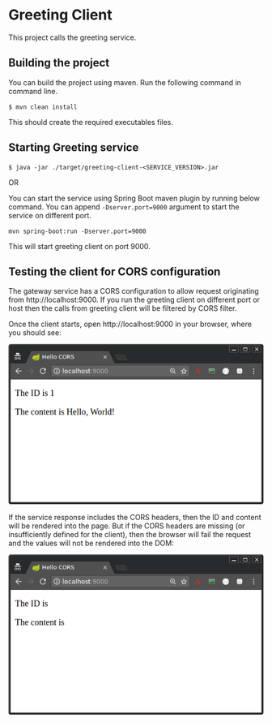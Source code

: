 # Greeting Client

This project calls the greeting service.

## Building the project
You can build the project using maven. Run the following command in command line.

```
$ mvn clean install
```
This should create the required executables files.

## Starting Greeting service

```
$ java -jar ./target/greeting-client-<SERVICE_VERSION>.jar
```

OR

You can start the service using Spring Boot maven plugin by running below command. You can append `-Dserver.port=9000` argument to start the service on different port.

```
mvn spring-boot:run -Dserver.port=9000
```

This will start greeting client on port 9000.

## Testing the client for CORS configuration

The gateway service has a CORS configuration to allow request originating from http://localhost:9000. If you run the greeting client on different port or host then the calls from greeting client will be filtered by CORS filter. 

Once the client starts, open http://localhost:9000 in your browser, where you should see:

![Screenshot](hello.png)

If the service response includes the CORS headers, then the ID and content will be rendered into the page. But if the CORS headers are missing (or insufficiently defined for the client), then the browser will fail the request and the values will not be rendered into the DOM:

![Screenshot](hello_fail.png)


 


 
